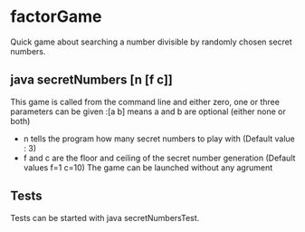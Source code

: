 # factorGame

Quick game about searching a number divisible by randomly chosen secret numbers.

## java secretNumbers [n [f c]] 

This game is called from the command line and either zero, one or three parameters can be given :[a b] means a and b are optional (either none or both)
- n tells the program how many secret numbers to play with (Default value : 3)
- f and c are the floor and ceiling of the secret number generation (Default values f=1 c=10)
The game can be launched without any agrument

## Tests

Tests can be started with java secretNumbersTest.
